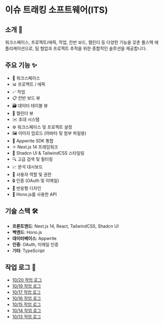 # 이슈 트래킹 소프트웨어(ITS)

## 소개 👋

워크스페이스, 프로젝트/에픽, 작업, 칸반 보드, 캘린더 등 다양한 기능을 갖춘 풀스택 애플리케이션으로, 팀 협업과 프로젝트 추적을 위한 종합적인 솔루션을 제공합니다.

## 주요 기능 ✨

- 🏢 워크스페이스
- 📊 프로젝트 / 에픽
- ✅ 작업
- 📋 칸반 보드 뷰
- 🗃️ 데이터 테이블 뷰
- 📅 캘린더 뷰
- ✉️ 초대 시스템
- ⚙️ 워크스페이스 및 프로젝트 설정
- 🖼️ 이미지 업로드 (아바타 및 첨부 파일용)
- 🔌 Appwrite SDK 통합
- ⚛️ Next.js 14 프레임워크
- 🎨 Shadcn UI & TailwindCSS 스타일링
- 🔍 고급 검색 및 필터링
- 📈 분석 대시보드
- 👥 사용자 역할 및 권한
- 🔒 인증 (OAuth 및 이메일)
- 📱 반응형 디자인
- 🚀 Hono.js를 사용한 API

## 기술 스택 🛠️

- **프론트엔드**: Next.js 14, React, TailwindCSS, Shadcn UI
- **백엔드**: Hono.js
- **데이터베이스**: Appwrite
- **인증**: OAuth, 이메일 인증
- **기타**: TypeScript

## 작업 로그 📝

- [10/20 작업 로그](./work-log/10-20.md)
- [10/19 작업 로그](./work-log/10-19.md)
- [10/17 작업 로그](./work-log/10-17.md)
- [10/16 작업 로그](./work-log/10-16.md)
- [10/15 작업 로그](./work-log/10-15.md)
- [10/14 작업 로그](./work-log/10-14.md)
- [10/13 작업 로그](./work-log/10-13.md)
